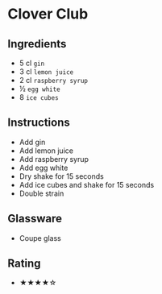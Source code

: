 # Clover Club

## Ingredients
- 5 cl `gin`
- 3 cl `lemon juice`
- 2 cl `raspberry syrup`
- ½ `egg white`
- 8 `ice cubes`

## Instructions
- Add gin
- Add lemon juice
- Add raspberry syrup
- Add egg white
- Dry shake for 15 seconds
- Add ice cubes and shake for 15 seconds
- Double strain

## Glassware
- Coupe glass

## Rating
- ★★★★☆